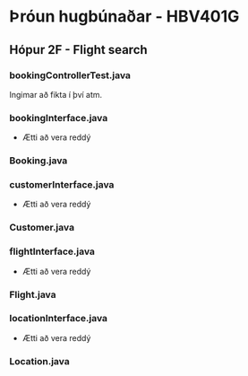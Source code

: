 # Þróun hugbúnaðar - HBV401G

## Hópur 2F - Flight search

### bookingControllerTest.java
Ingimar að fikta í því atm. 

### bookingInterface.java
- Ætti að vera reddý

### Booking.java


### customerInterface.java
- Ætti að vera reddý

### Customer.java


### flightInterface.java
- Ætti að vera reddý

### Flight.java


### locationInterface.java
- Ætti að vera reddý

### Location.java


